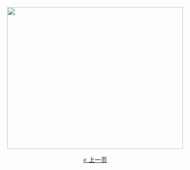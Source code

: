 		

<p align="center">
<img border="0" src="https://cloud.githubusercontent.com/assets/26177494/25069455/1b1bf632-224f-11e7-9a6b-d0a9e901f3c4.gif" width="400" height="323"></p>

<p align="center"><a href="自焚骗局动画-2.md">&lt; 上一页</a></p>
